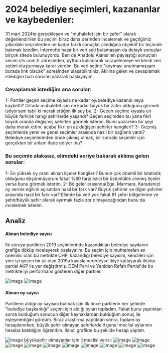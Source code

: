 # 2024 belediye seçimleri, kazananlar ve kaybedenler:
31 mart 2024te gerçekleşen ve "muhalefet için bir zafer" olarak değerlendirilen bu seçimi biraz daha derinden incelemek ve geçtiğimiz yıllardaki seçimlerden ne kadar farklı sonuçlar alındığına objektif bir biçimde bakmak istedim. İnternette hazır bir veri seti bulamasam da detaylı sonuçlar birçok sitede bulunuyordu. Ben de Anadolu Ajansı'nın paylaştığı sonuçları secim.ntv.com.tr adresinden, python kullanarak scrapelemeye ve kendi veri setimi oluşturmaya karar verdim. Bu veri setine "koymayı unutmamışsam burada link olacak" adresinden ulaşabilirsiniz. Aklıma gelen ve cevaplamak istediğim bazı soruları yazarak başlayayım.

### Cevaplamak istediğim ana sorular:
1- Partiler geçen seçime kıyasla ne kadar oy/belediye kazandı veya kaybetti? Ortada muhalefet için ne kadar büyük bir zafer olduğunu görmek istiyorsam tabii ki merak ettiğim ilk şey bu.
2- Geçen seçime kıyasla en büyük farklılık hangi şehirlerde yaşandı? Geçen seçimden bu yana fikri büyük oranda değişmiş şehirleri görmek isterim. Bunu yazarken bir şeyi daha merak ettim, acaba fikri en az değişen şehirler hangileri?
3- Geçmiş seçimlerde yerel ve genel seçimler arasında nasıl bir bağlantı vardı? Belediye seçimlerinden önde çıkmış olmak, bir sonraki seçimler için gerçekten bir anlam ifade ediyor mu?

### Bu seçimle alakasız, elimdeki veriye bakarak aklıma gelen sorular:
1- En yüksek oy oranı alınan ilçeler hangileri? Bunun çok önemli bir istatistik olduğunu düşünmüyorum fakat %80 tarzı ezici bir üstünlükle alınmış ilçeler varsa bunu görmek isterim.
2- Bölgeler arasında(Ege, Marmara, Karadeniz) oy verme eğilimi açısından nasıl bir fark var? Büyük şehirler ve diğer şehirler arasında nasıl bir fark var? Elimde bu veri yok fakat 81 şehri bölgelerine ve şehir/büyük şehir olarak ayırmak fazla zor olmayacağından bunu da incelemek isterim.

## Analiz
#### Alınan belediye sayısı
İlk soruya partilerin 2019 seçimlerinde kazandıkları belediye sayılarını grafiğe döküp inceleyerek başlayalım. Bu seçim için muhtemelen en önemlisi olan bu metrikte CHP, kazandığı belediye sayısını, kendileri için yine iyi geçen bir yıl olan 2019a kıyasla neredeyse ikiye katlayarak iktidar partisi AKP ile yer değiştirmiş. DEM Parti ve Yeniden Refah Partisi'de bu metrikte iyi performans gösteren diğer partiler.

![image](https://github.com/Mert-Ince/Secim_DS/assets/120698325/822ee742-f766-4b54-a289-550e566d100d)
![image](https://github.com/Mert-Ince/Secim_DS/assets/120698325/e8e92b14-923a-4a41-b523-99cbd684e52c)
#### Alınan oy sayısı
Partilerin aldığı oy sayısını bulmak için ilk önce partilerin her şehirde "belediye başkanlığı" seçimi için aldığı oyları topladım. Fakat bunu yaptıktan sonra bulduğum sonucun diğer kaynaklardan bulduğum sonuç ile eşleşmediğini gördüm. Biraz araştırma yaptıktan sonra, toplam oy hesaplanırken, büyük şehir olmayan şehirlerde il genel meclisi oylarının hesaba katıldığını öğrendim. İkinci grafikte bu şekilde hesap yaptım. 
 
![image](https://github.com/Mert-Ince/Secim_DS/assets/120698325/e34c1782-c1a2-4da5-925d-559114f7e289)
büyükşehir olmayanlar için il meclisi verisi:
![image](https://github.com/Mert-Ince/Secim_DS/assets/120698325/b9b9a323-e36b-47a9-9ff0-146947402443)
![image](https://github.com/Mert-Ince/Secim_DS/assets/120698325/d549def5-ed9d-483f-81b2-eef15c9fee40)
![image](https://github.com/Mert-Ince/Secim_DS/assets/120698325/850cbef8-727a-4a74-8724-af05e9e45802)
![image](https://github.com/Mert-Ince/Secim_DS/assets/120698325/a0492bf4-66c8-4df4-adcc-a70ba65a20e6)
![image](https://github.com/Mert-Ince/Secim_DS/assets/120698325/affd2c10-70ed-4f92-926d-f9c0a1348ed7)
![image](https://github.com/Mert-Ince/Secim_DS/assets/120698325/cd583828-5cd8-4605-a7b5-aea30690b344)
![image](https://github.com/Mert-Ince/Secim_DS/assets/120698325/eb378370-a1d8-403e-bf1d-f31c1236187a)
![image](https://github.com/Mert-Ince/Secim_DS/assets/120698325/7d73c157-39bd-4928-a690-d4cf1f58a150)
![image](https://github.com/Mert-Ince/Secim_DS/assets/120698325/c37d621f-8505-47d5-98d6-47d1a9f6b3a2)
![image](https://github.com/Mert-Ince/Secim_DS/assets/120698325/cbebde3b-b8bd-4a1f-bc83-4c72930846e9)










